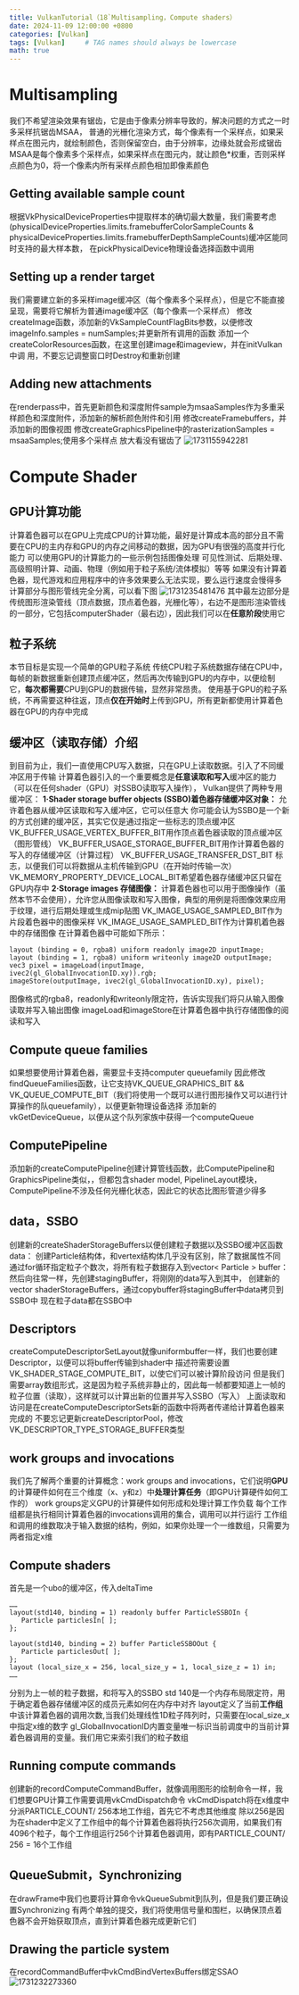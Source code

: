 ```yaml
---
title: VulkanTutorial（18`Multisampling，Compute shaders）
date: 2024-11-09 12:00:00 +0800
categories: [Vulkan]
tags: [Vulkan]     # TAG names should always be lowercase
math: true
---
```

# Multisampling 
我们不希望渲染效果有锯齿，它是由于像素分辨率导致的，解决问题的方式之一时多采样抗锯齿MSAA，
普通的光栅化渲染方式，每个像素有一个采样点，如果采样点在图元内，就绘制颜色，否则保留空白，由于分辨率，边缘处就会形成锯齿
MSAA是每个像素多个采样点，如果采样点在图元内，就让颜色*权重，否则采样点颜色为0，将一个像素内所有采样点颜色相加即像素颜色
## Getting available sample count
根据VkPhysicalDeviceProperties中提取样本的确切最大数量，我们需要考虑(physicalDeviceProperties.limits.framebufferColorSampleCounts & physicalDeviceProperties.limits.framebufferDepthSampleCounts)缓冲区能同时支持的最大样本数，
在pickPhysicalDevice物理设备选择函数中调用
## Setting up a render target
我们需要建立新的多采样image缓冲区（每个像素多个采样点），但是它不能直接呈现，需要将它解析为普通image缓冲区（每个像素一个采样点）
修改createImage函数，添加新的VkSampleCountFlagBits参数，以便修改imageInfo.samples = numSamples;并更新所有调用的函数
添加一个createColorResources函数，在这里创建image和imageview，并在initVulkan中调 用，不要忘记调整窗口时Destroy和重新创建
## Adding new attachments
在renderpass中，首先更新颜色和深度附件sample为msaaSamples作为多重采样颜色和深度附件，添加新的解析颜色附件和引用
修改createFramebuffers，并添加新的图像视图
修改createGraphicsPipeline中的rasterizationSamples = msaaSamples;使用多个采样点
放大看没有锯齿了
![1731155942281](/assets/img/blog/vulkan/Multisampling%20.png)
# Compute Shader
## GPU计算功能
计算着色器可以在GPU上完成CPU的计算功能，最好是计算成本高的部分且不需要在CPU的主内存和GPU的内存之间移动的数据，因为GPU有很强的高度并行化能力
可以使用GPU的计算能力的一些示例包括图像处理 可见性测试、后期处理、高级照明计算、动画、物理（例如用于粒子系统/流体模拟）等等
如果没有计算着色器，现代游戏和应用程序中的许多效果要么无法实现，要么运行速度会慢得多
计算部分与图形管线完全分离，可以看下图
![1731235481476](/assets/img/blog/vulkan/vulkan_pipeline_block_diagram.png)
其中最左边部分是传统图形渲染管线（顶点数据，顶点着色器，光栅化等），右边不是图形渲染管线的一部分，它包括computerShader（最右边），因此我们可以在**任意阶段**使用它
## 粒子系统
本节目标是实现一个简单的GPU粒子系统
传统CPU粒子系统数据存储在CPU中，每帧的新数据重新创建顶点缓冲区，然后再次传输到GPU的内存中，以便绘制它，**每次都需要**CPU到GPU的数据传输，显然非常昂贵。
使用基于GPU的粒子系统，不再需要这种往返，顶点**仅在开始时**上传到GPU，所有更新都使用计算着色器在GPU的内存中完成
## 缓冲区（读取存储）介绍
到目前为止，我们一直使用CPU写入数据，只在GPU上读取数据。引入了不同缓冲区用于传输
计算着色器引入的一个重要概念是**任意读取和写入**缓冲区的能力（可以在任何shader（GPU）对SSBO读取写入操作），
Vulkan提供了两种专用缓冲区：
**1·Shader storage buffer objects (SSBO)着色器存储缓冲区对象：**
允许着色器从缓冲区读取和写入缓冲区，它可以任意大
你可能会认为SSBO是一个新的方式创建的缓冲区，其实它仅是通过指定一些标志的顶点缓冲区
VK_BUFFER_USAGE_VERTEX_BUFFER_BIT用作顶点着色器读取的顶点缓冲区（图形管线）
VK_BUFFER_USAGE_STORAGE_BUFFER_BIT用作计算着色器的写入的存储缓冲区（计算过程）
VK_BUFFER_USAGE_TRANSFER_DST_BIT 标志，以便我们可以将数据从主机传输到GPU（在开始时传输一次）
VK_MEMORY_PROPERTY_DEVICE_LOCAL_BIT希望着色器存储缓冲区只留在GPU内存中
**2·Storage images 存储图像：**
计算着色器也可以用于图像操作（虽然本节不会使用），允许您从图像读取和写入图像，典型的用例是将图像效果应用于纹理，进行后期处理或生成mip贴图
VK_IMAGE_USAGE_SAMPLED_BIT作为片段着色器中的图像采样
VK_IMAGE_USAGE_SAMPLED_BIT作为计算机着色器中的存储图像
在计算着色器中可能如下所示：
```
layout (binding = 0, rgba8) uniform readonly image2D inputImage;
layout (binding = 1, rgba8) uniform writeonly image2D outputImage;
vec3 pixel = imageLoad(inputImage, ivec2(gl_GlobalInvocationID.xy)).rgb;
imageStore(outputImage, ivec2(gl_GlobalInvocationID.xy), pixel);
```
图像格式的rgba8，readonly和writeonly限定符，告诉实现我们将只从输入图像读取并写入输出图像
imageLoad和imageStore在计算着色器中执行存储图像的阅读和写入
## Compute queue families 
如果想要使用计算着色器，需要显卡支持computer queuefamily
因此修改findQueueFamilies函数，让它支持VK_QUEUE_GRAPHICS_BIT && VK_QUEUE_COMPUTE_BIT（我们将使用一个既可以进行图形操作又可以进行计算操作的队queuefamily），以便更新物理设备选择
添加新的vkGetDeviceQueue，以便从这个队列家族中获得一个computeQueue
## ComputePipeline
添加新的createComputePipeline创建计算管线函数，此ComputePipeline和GraphicsPipeline类似，，但都包含shader model, PipelineLayout模块，ComputePipeline不涉及任何光栅化状态，因此它的状态比图形管道少得多
## data，SSBO
创建新的createShaderStorageBuffers以便创建粒子数据以及SSBO缓冲区函数
data：
创建Particle结构体，和vertex结构体几乎没有区别，除了数据属性不同
通过for循环指定粒子个数次，将所有粒子数据存入到vector< Particle >
buffer：
然后向往常一样，先创建stagingBuffer，将刚刚的data写入到其中，
创建新的vector shaderStorageBuffers，通过copybuffer将stagingBuffer中data拷贝到SSBO中
现在粒子data都在SSBO中
## Descriptors
createComputeDescriptorSetLayout就像uniformbuffer一样，我们也要创建Descriptor，以便可以将buffer传输到shader中
描述符需要设置VK_SHADER_STAGE_COMPUTE_BIT，以使它们可以被计算阶段访问
但是我们需要array数组形式，这是因为粒子系统非静止的，因此每一帧都要知道上一帧的粒子位置（读取），这样就可以计算出新的位置并写入SSBO（写入）
上面读取和访问是在createComputeDescriptorSets新的函数中将两者传递给计算着色器来完成的
不要忘记更新createDescriptorPool，修改VK_DESCRIPTOR_TYPE_STORAGE_BUFFER类型
## work groups and invocations
我们先了解两个重要的计算概念：work groups and invocations，它们说明**GPU**的计算硬件如何在三个维度（x、y和z）中**处理计算任务**（即GPU计算硬件如何工作的）
work groups定义GPU的计算硬件如何形成和处理计算工作负载
每个工作组都是执行相同计算着色器的invocations调用的集合，调用可以并行运行
工作组和调用的维数取决于输入数据的结构，例如，如果你处理一个一维数组，只需要为两者指定x维 
## Compute shaders
首先是一个ubo的缓冲区，传入deltaTime
```
……
layout(std140, binding = 1) readonly buffer ParticleSSBOIn {
   Particle particlesIn[ ];
};

layout(std140, binding = 2) buffer ParticleSSBOOut {
   Particle particlesOut[ ];
};
layout (local_size_x = 256, local_size_y = 1, local_size_z = 1) in;
……
```
分别为上一帧的粒子数据，和将写入的SSBO
std 140是一个内存布局限定符，用于确定着色器存储缓冲区的成员元素如何在内存中对齐
layout定义了当前**工作组**中该计算着色器的调用次数,当我们处理线性1D粒子阵列时，只需要在local_size_x中指定x维的数字
gl_GlobalInvocationID内置变量唯一标识当前调度中的当前计算着色器调用的变量。我们用它来索引我们的粒子数组
## Running compute commands
创建新的recordComputeCommandBuffer，就像调用图形的绘制命令一样，我们想要GPU计算工作需要调用vkCmdDispatch命令
vkCmdDispatch将在x维度中分派PARTICLE_COUNT/ 256本地工作组，首先它不考虑其他维度
除以256是因为在shader中定义了工作组中的每个计算着色器将执行256次调用，如果我们有4096个粒子，每个工作组运行256个计算着色器调用，即有PARTICLE_COUNT/ 256 = 16个工作组
## QueueSubmit，Synchronizing
在drawFrame中我们也要将计算命令vkQueueSubmit到队列，但是我们要正确设置Synchronizing
有两个单独的提交，我们将使用信号量和围栏，以确保顶点着色器不会开始获取顶点，直到计算着色器完成更新它们
## Drawing the particle system
在recordCommandBuffer中vkCmdBindVertexBuffers绑定SSAO
![1731232273360](/assets/img/blog/vulkan/Compute%20shaders.png)